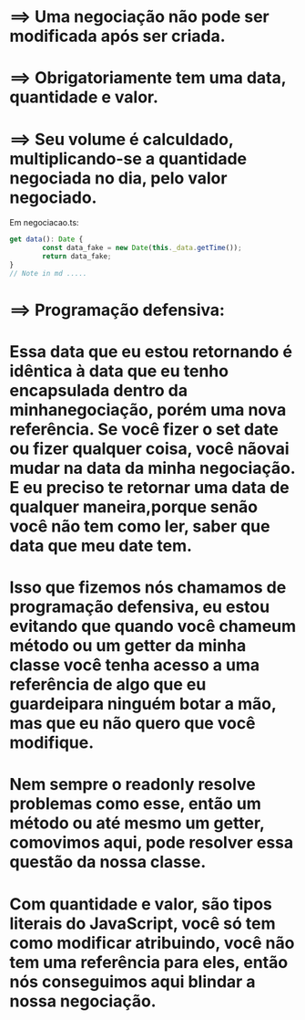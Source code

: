 
# ==> Uma negociação não pode ser modificada após ser criada.

# ==> Obrigatoriamente tem uma data, quantidade e valor.

# ==> Seu volume é calculdado, multiplicando-se a quantidade negociada no dia, pelo valor negociado.


Em negociacao.ts:

```ts
get data(): Date {
        const data_fake = new Date(this._data.getTime());
        return data_fake;
} 
// Note in md .....
```
# ==> Programação defensiva:

# Essa data que eu estou retornando é idêntica à data que eu tenho encapsulada dentro da minhanegociação, porém uma nova referência. Se você fizer o set date ou fizer qualquer coisa, você nãovai mudar na data da minha negociação. E eu preciso te retornar uma data de qualquer maneira,porque senão você não tem como ler, saber que data que meu date tem.

# Isso que fizemos nós chamamos de programação defensiva, eu estou evitando que quando você chameum método ou um getter da minha classe você tenha acesso a uma referência de algo que eu guardeipara ninguém botar a mão, mas que eu não quero que você modifique. 

# Nem sempre o readonly resolve problemas como esse, então um método ou até mesmo um getter, comovimos aqui, pode resolver essa questão da nossa classe.

# Com quantidade e valor, são tipos literais do JavaScript, você só tem como modificar atribuindo, você não tem uma referência para eles, então nós conseguimos aqui blindar a nossa negociação.